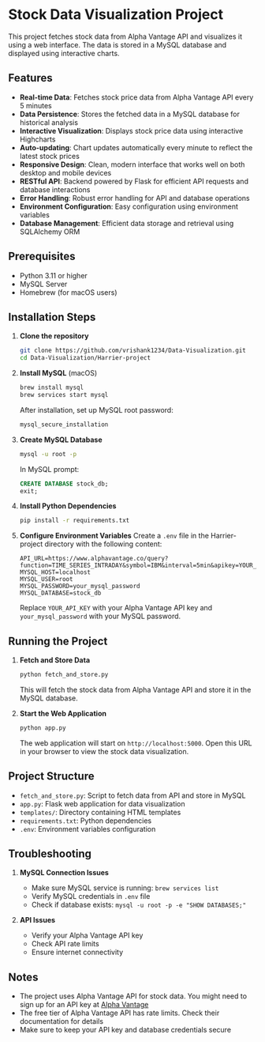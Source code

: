 # Stock Data Visualization Project

This project fetches stock data from Alpha Vantage API and visualizes it using a web interface. The data is stored in a MySQL database and displayed using interactive charts.

## Features

- **Real-time Data**: Fetches stock price data from Alpha Vantage API every 5 minutes
- **Data Persistence**: Stores the fetched data in a MySQL database for historical analysis
- **Interactive Visualization**: Displays stock price data using interactive Highcharts
- **Auto-updating**: Chart updates automatically every minute to reflect the latest stock prices
- **Responsive Design**: Clean, modern interface that works well on both desktop and mobile devices
- **RESTful API**: Backend powered by Flask for efficient API requests and database interactions
- **Error Handling**: Robust error handling for API and database operations
- **Environment Configuration**: Easy configuration using environment variables
- **Database Management**: Efficient data storage and retrieval using SQLAlchemy ORM

## Prerequisites

- Python 3.11 or higher
- MySQL Server
- Homebrew (for macOS users)

## Installation Steps

1. **Clone the repository**
   ```bash
   git clone https://github.com/vrishank1234/Data-Visualization.git
   cd Data-Visualization/Harrier-project
   ```

2. **Install MySQL** (macOS)
   ```bash
   brew install mysql
   brew services start mysql
   ```
   After installation, set up MySQL root password:
   ```bash
   mysql_secure_installation
   ```

3. **Create MySQL Database**
   ```bash
   mysql -u root -p
   ```
   In MySQL prompt:
   ```sql
   CREATE DATABASE stock_db;
   exit;
   ```

4. **Install Python Dependencies**
   ```bash
   pip install -r requirements.txt
   ```

5. **Configure Environment Variables**
   Create a `.env` file in the Harrier-project directory with the following content:
   ```
   API_URL=https://www.alphavantage.co/query?function=TIME_SERIES_INTRADAY&symbol=IBM&interval=5min&apikey=YOUR_API_KEY
   MYSQL_HOST=localhost
   MYSQL_USER=root
   MYSQL_PASSWORD=your_mysql_password
   MYSQL_DATABASE=stock_db
   ```
   Replace `YOUR_API_KEY` with your Alpha Vantage API key and `your_mysql_password` with your MySQL password.

## Running the Project

1. **Fetch and Store Data**
   ```bash
   python fetch_and_store.py
   ```
   This will fetch the stock data from Alpha Vantage API and store it in the MySQL database.

2. **Start the Web Application**
   ```bash
   python app.py
   ```
   The web application will start on `http://localhost:5000`. Open this URL in your browser to view the stock data visualization.

## Project Structure

- `fetch_and_store.py`: Script to fetch data from API and store in MySQL
- `app.py`: Flask web application for data visualization
- `templates/`: Directory containing HTML templates
- `requirements.txt`: Python dependencies
- `.env`: Environment variables configuration

## Troubleshooting

1. **MySQL Connection Issues**
   - Make sure MySQL service is running: `brew services list`
   - Verify MySQL credentials in `.env` file
   - Check if database exists: `mysql -u root -p -e "SHOW DATABASES;"`

2. **API Issues**
   - Verify your Alpha Vantage API key
   - Check API rate limits
   - Ensure internet connectivity

## Notes

- The project uses Alpha Vantage API for stock data. You might need to sign up for an API key at [Alpha Vantage](https://www.alphavantage.co/support/#api-key)
- The free tier of Alpha Vantage API has rate limits. Check their documentation for details
- Make sure to keep your API key and database credentials secure
